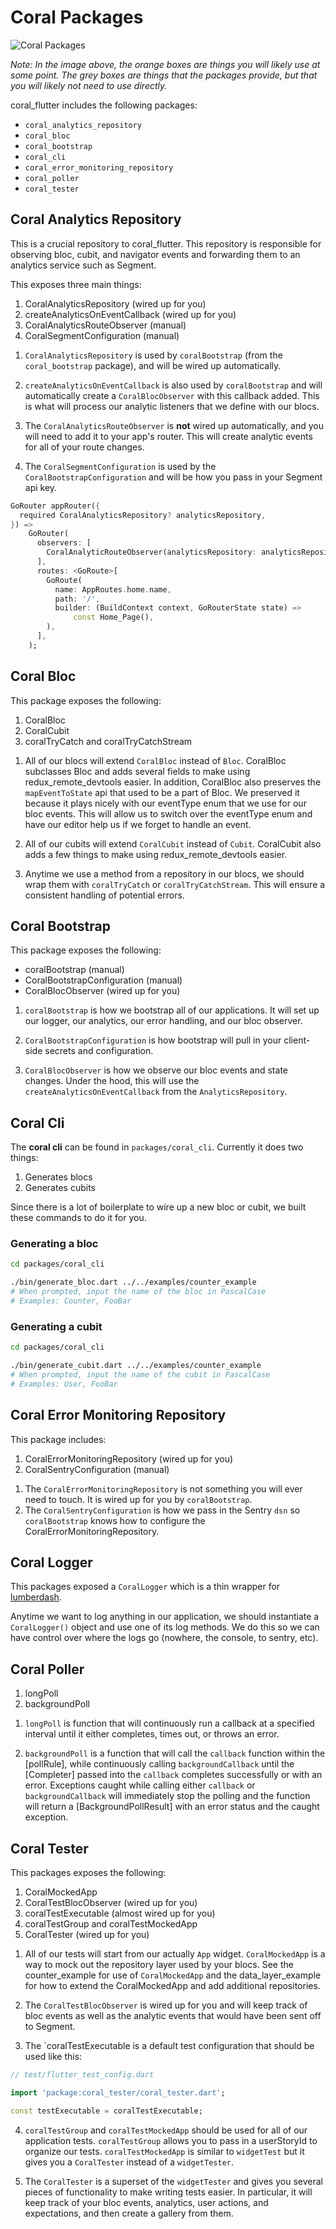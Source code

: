 # Coral Packages

![Coral Packages](images/coral_packages.png)

_Note: In the image above, the orange boxes are things you will likely use at some point. The grey boxes are things that the packages provide, but that you will likely not need to use directly._

coral_flutter includes the following packages:

- `coral_analytics_repository`
- `coral_bloc`
- `coral_bootstrap`
- `coral_cli`
- `coral_error_monitoring_repository`
- `coral_poller`
- `coral_tester`

## Coral Analytics Repository

This is a crucial repository to coral_flutter. This repository is responsible for observing bloc, cubit, and navigator events and forwarding them to an analytics service such as Segment.

This exposes three main things:

1. CoralAnalyticsRepository (wired up for you)
2. createAnalyticsOnEventCallback (wired up for you)
3. CoralAnalyticsRouteObserver (manual)
4. CoralSegmentConfiguration (manual)

1) `CoralAnalyticsRepository` is used by `coralBootstrap` (from the `coral_bootstrap` package), and will be wired up automatically.

2) `createAnalyticsOnEventCallback` is also used by `coralBootstrap` and will automatically create a `CoralBlocObserver` with this callback added. This is what will process our analytic listeners that we define with our blocs.

3) The `CoralAnalyticsRouteObserver` is **not** wired up automatically, and you will need to add it to your app's router. This will create analytic events for all of your route changes.

4) The `CoralSegmentConfiguration` is used by the `CoralBootstrapConfiguration` and will be how you pass in your Segment api key.

```dart
GoRouter appRouter({
  required CoralAnalyticsRepository? analyticsRepository,
}) =>
    GoRouter(
      observers: [
        CoralAnalyticRouteObserver(analyticsRepository: analyticsRepository),
      ],
      routes: <GoRoute>[
        GoRoute(
          name: AppRoutes.home.name,
          path: '/',
          builder: (BuildContext context, GoRouterState state) =>
              const Home_Page(),
        ),
      ],
    );
```

## Coral Bloc

This package exposes the following:

1. CoralBloc
2. CoralCubit
3. coralTryCatch and coralTryCatchStream

1) All of our blocs will extend `CoralBloc` instead of `Bloc`. CoralBloc subclasses Bloc and adds several fields to make using redux_remote_devtools easier. In addition, CoralBloc also preserves the `mapEventToState` api that used to be a part of Bloc. We preserved it because it plays nicely with our eventType enum that we use for our bloc events. This will allow us to switch over the eventType enum and have our editor help us if we forget to handle an event.

2) All of our cubits will extend `CoralCubit` instead of `Cubit`. CoralCubit also adds a few things to make using redux_remote_devtools easier.

3) Anytime we use a method from a repository in our blocs, we should wrap them with `coralTryCatch` or `coralTryCatchStream`. This will ensure a consistent handling of potential errors.

## Coral Bootstrap

This package exposes the following:

- coralBootstrap (manual)
- CoralBootstrapConfiguration (manual)
- CoralBlocObserver (wired up for you)

1) `coralBootstrap` is how we bootstrap all of our applications. It will set up our logger, our analytics, our error handling, and our bloc observer.

2) `CoralBootstrapConfiguration` is how bootstrap will pull in your client-side secrets and configuration.

3) `CoralBlocObserver` is how we observe our bloc events and state changes. Under the hood, this will use the `createAnalyticsOnEventCallback` from the `AnalyticsRepository`.

## Coral Cli

The **coral cli** can be found in `packages/coral_cli`. Currently it does two things:

1. Generates blocs
2. Generates cubits

Since there is a lot of boilerplate to wire up a new bloc or cubit, we built these commands to do it for you.

### Generating a bloc

```sh
cd packages/coral_cli

./bin/generate_bloc.dart ../../examples/counter_example
# When prompted, input the name of the bloc in PascalCase
# Examples: Counter, FooBar
```

### Generating a cubit

```sh
cd packages/coral_cli

./bin/generate_cubit.dart ../../examples/counter_example
# When prompted, input the name of the cubit in PascalCase
# Examples: User, FooBar
```

## Coral Error Monitoring Repository

This package includes:

1. CoralErrorMonitoringRepository (wired up for you)
2. CoralSentryConfiguration (manual)

1) The `CoralErrorMonitoringRepository` is not something you will ever need to touch. It is wired up for you by `coralBootstrap`.
2) The `CoralSentryConfiguration` is how we pass in the Sentry `dsn` so `coralBootstrap` knows how to configure the CoralErrorMonitoringRepository.

## Coral Logger

This packages exposed a `CoralLogger` which is a thin wrapper for [lumberdash](https://pub.dev/packages/lumberdash).

Anytime we want to log anything in our application, we should instantiate a `CoralLogger()` object and use one of its log methods. We do this so we can have control over where the logs go (nowhere, the console, to sentry, etc).

## Coral Poller

1. longPoll
2. backgroundPoll

1) `longPoll` is function that will continuously run a callback at a specified interval until it either completes, times out, or throws an error.

2) `backgroundPoll` is a function that will call the `callback` function within the [pollRule], while continuously calling `backgroundCallback` until the [Completer] passed into the `callback` completes successfully or with an error. Exceptions caught while calling either `callback` or `backgroundCallback` will immediately stop the polling and the function will return a [BackgroundPollResult] with an error status and the caught exception.

## Coral Tester

This packages exposes the following:

1. CoralMockedApp
2. CoralTestBlocObserver (wired up for you)
3. coralTestExecutable (almost wired up for you)
4. coralTestGroup and coralTestMockedApp
5. CoralTester (wired up for you)

1) All of our tests will start from our actually `App` widget. `CoralMockedApp` is a way to mock out the repository layer used by your blocs. See the counter_example for use of `CoralMockedApp` and the data_layer_example for how to extend the CoralMockedApp and add additional repositories.

2. The `CoralTestBlocObserver` is wired up for you and will keep track of bloc events as well as the analytic events that would have been sent off to Segment.

3. The `coralTestExecutable is a default test configuration that should be used like this:

```dart
// test/flutter_test_config.dart

import 'package:coral_tester/coral_tester.dart';

const testExecutable = coralTestExecutable;
```

4. `coralTestGroup` and `coralTestMockedApp` should be used for all of our application tests. `coralTestGroup` allows you to pass in a userStoryId to organize our tests. `coralTestMockedApp` is similar to `widgetTest` but it gives you a `CoralTester` instead of a `widgetTester`.

5. The `CoralTester` is a superset of the `widgetTester` and gives you several pieces of functionality to make writing tests easier. In particular, it will keep track of your bloc events, analytics, user actions, and expectations, and then create a gallery from them.
